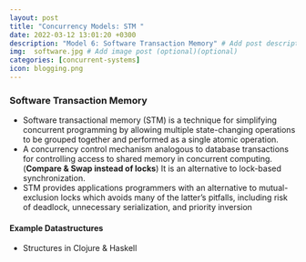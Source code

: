 ```yaml
---
layout: post
title: "Concurrency Models: STM "
date: 2022-03-12 13:01:20 +0300
description: "Model 6: Software Transaction Memory" # Add post description (optional)
img:  software.jpg # Add image post (optional)(optional)
categories: [concurrent-systems]
icon: blogging.png
---
```

### Software Transaction Memory
- Software transactional memory (STM) is a technique for simplifying concurrent programming by allowing multiple state-changing operations to be grouped together and performed as a single atomic operation.
- A concurrency control mechanism analogous to database transactions for controlling access to shared memory in concurrent computing.(**Compare & Swap instead of locks**) It is an alternative to lock-based synchronization.
- STM provides applications programmers with an alternative to mutual-exclusion locks which avoids many of the latter’s pitfalls, including risk of deadlock, unnecessary serialization, and priority inversion

#### Example Datastructures
- Structures in Clojure & Haskell

